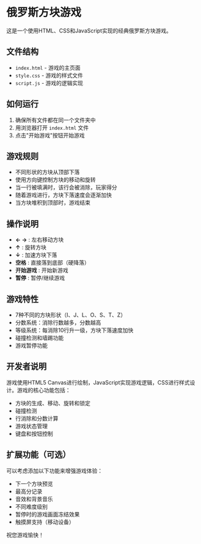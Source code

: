# 俄罗斯方块游戏

这是一个使用HTML、CSS和JavaScript实现的经典俄罗斯方块游戏。

## 文件结构

- `index.html` - 游戏的主页面
- `style.css` - 游戏的样式文件
- `script.js` - 游戏的逻辑实现

## 如何运行

1. 确保所有文件都在同一个文件夹中
2. 用浏览器打开 `index.html` 文件
3. 点击"开始游戏"按钮开始游戏

## 游戏规则

- 不同形状的方块从顶部下落
- 使用方向键控制方块的移动和旋转
- 当一行被填满时，该行会被消除，玩家得分
- 随着游戏进行，方块下落速度会逐渐加快
- 当方块堆积到顶部时，游戏结束

## 操作说明

- **← →** : 左右移动方块
- **↑** : 旋转方块
- **↓** : 加速方块下落
- **空格** : 直接落到底部（硬降落）
- **开始游戏** : 开始新游戏
- **暂停** : 暂停/继续游戏

## 游戏特性

- 7种不同的方块形状（I、J、L、O、S、T、Z）
- 分数系统：消除行数越多，分数越高
- 等级系统：每消除10行升一级，方块下落速度加快
- 碰撞检测和墙踢功能
- 游戏暂停功能

## 开发者说明

游戏使用HTML5 Canvas进行绘制，JavaScript实现游戏逻辑，CSS进行样式设计。游戏的核心功能包括：

- 方块的生成、移动、旋转和锁定
- 碰撞检测
- 行消除和分数计算
- 游戏状态管理
- 键盘和按钮控制

## 扩展功能（可选）

可以考虑添加以下功能来增强游戏体验：

- 下一个方块预览
- 最高分记录
- 音效和背景音乐
- 不同难度级别
- 暂停时的游戏画面冻结效果
- 触摸屏支持（移动设备）

祝您游戏愉快！